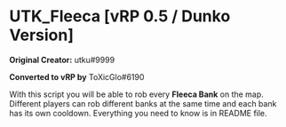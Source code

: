 # UTK_Fleeca [vRP 0.5 / Dunko Version]

**Original Creator:** utku#9999

**Converted to vRP by** ToXicGlo#6190

With this script you will be able to rob every **Fleeca Bank** on the map. Different players can rob different banks at the same time and each bank has its own cooldown. Everything you need to know is in README file.

